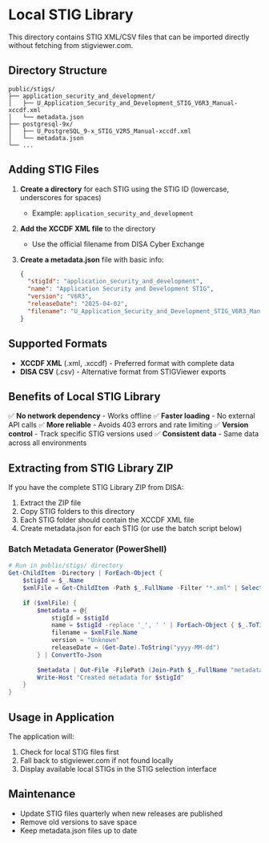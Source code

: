# Local STIG Library

This directory contains STIG XML/CSV files that can be imported directly without fetching from stigviewer.com.

## Directory Structure

```
public/stigs/
├── application_security_and_development/
│   ├── U_Application_Security_and_Development_STIG_V6R3_Manual-xccdf.xml
│   └── metadata.json
├── postgresql-9x/
│   ├── U_PostgreSQL_9-x_STIG_V2R5_Manual-xccdf.xml
│   └── metadata.json
└── ...
```

## Adding STIG Files

1. **Create a directory** for each STIG using the STIG ID (lowercase, underscores for spaces)
   - Example: `application_security_and_development`

2. **Add the XCCDF XML file** to the directory
   - Use the official filename from DISA Cyber Exchange

3. **Create a metadata.json** file with basic info:
   ```json
   {
     "stigId": "application_security_and_development",
     "name": "Application Security and Development STIG",
     "version": "V6R3",
     "releaseDate": "2025-04-02",
     "filename": "U_Application_Security_and_Development_STIG_V6R3_Manual-xccdf.xml"
   }
   ```

## Supported Formats

- **XCCDF XML** (.xml, .xccdf) - Preferred format with complete data
- **DISA CSV** (.csv) - Alternative format from STIGViewer exports

## Benefits of Local STIG Library

✅ **No network dependency** - Works offline
✅ **Faster loading** - No external API calls
✅ **More reliable** - Avoids 403 errors and rate limiting
✅ **Version control** - Track specific STIG versions used
✅ **Consistent data** - Same data across all environments

## Extracting from STIG Library ZIP

If you have the complete STIG Library ZIP from DISA:

1. Extract the ZIP file
2. Copy STIG folders to this directory
3. Each STIG folder should contain the XCCDF XML file
4. Create metadata.json for each STIG (or use the batch script below)

### Batch Metadata Generator (PowerShell)

```powershell
# Run in public/stigs/ directory
Get-ChildItem -Directory | ForEach-Object {
    $stigId = $_.Name
    $xmlFile = Get-ChildItem -Path $_.FullName -Filter "*.xml" | Select-Object -First 1
    
    if ($xmlFile) {
        $metadata = @{
            stigId = $stigId
            name = $stigId -replace '_', ' ' | ForEach-Object { $_.ToTitleCase() }
            filename = $xmlFile.Name
            version = "Unknown"
            releaseDate = (Get-Date).ToString("yyyy-MM-dd")
        } | ConvertTo-Json
        
        $metadata | Out-File -FilePath (Join-Path $_.FullName "metadata.json")
        Write-Host "Created metadata for $stigId"
    }
}
```

## Usage in Application

The application will:
1. Check for local STIG files first
2. Fall back to stigviewer.com if not found locally
3. Display available local STIGs in the STIG selection interface

## Maintenance

- Update STIG files quarterly when new releases are published
- Remove old versions to save space
- Keep metadata.json files up to date

